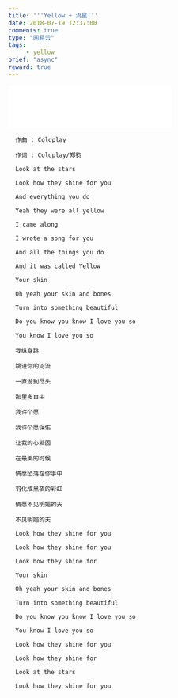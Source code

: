 ```yaml
---
title: '''Yellow + 流星'''
date: 2018-07-19 12:37:00
comments: true
type: "网易云"
tags:
     - yellow
brief: "async"
reward: true
---
```


<iframe frameborder="no" border="0" marginwidth="0" marginheight="0" width=330 height=86 src="//music.163.com/outchain/player?type=2&id=478421120&auto=0&height=66"></iframe>

<!--more-->

```
  作曲 : Coldplay

  作词 : Coldplay/郑钧

  Look at the stars

  Look how they shine for you

  And everything you do

  Yeah they were all yellow

  I came along

  I wrote a song for you

  And all the things you do

  And it was called Yellow

  Your skin

  Oh yeah your skin and bones

  Turn into something beautiful

  Do you know you know I love you so

  You know I love you so

  我纵身跳

  跳进你的河流

  一直游到尽头

  那里多自由

  我许个愿

  我许个愿保佑

  让我的心凝固

  在最美的时候

  情愿坠落在你手中

  羽化成黑夜的彩虹

  情愿不见明媚的天

  不见明媚的天

  Look how they shine for you

  Look how they shine for you

  Look how they shine for

  Your skin

  Oh yeah your skin and bones

  Turn into something beautiful

  Do you know you know I love you so

  You know I love you so

  Look how they shine for you

  Look how they shine for

  Look at the stars

  Look how they shine for you
```
